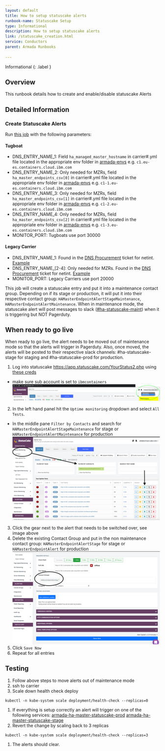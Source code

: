 ```yaml
---
layout: default
title: How to setup statuscake alerts
runbook-name: Statuscake Setup
type: Informational
description: How to setup statuscake alerts
link: /statuscake_creation.html
service: Conductors
parent: Armada Runbooks

---
```


Informational
{: .label }

## Overview

This runbook details how to create and enable/disable statuscake Alerts

## Detailed Information

### Create Statuscake Alerts

Run [this job](https://alchemy-containers-jenkins.swg-devops.com/job/Containers-Runtime/job/bootstrap-statuscake-automation/build?delay=0sec) with the following parameters:

#### Tugboat
- DNS_ENTRY_NAME_1: Field `ha_managed_master_hostname` in carrier#.yml file located in the appropriate env folder in [armada-envs](https://github.ibm.com/alchemy-containers/armada-envs) e.g. `c1.eu-es.containers.cloud.ibm.com`
- DNS_ENTRY_NAME_2: Only needed for MZRs, field `ha_master_endpoints_csv[0]` in carrier#.yml file located in the appropriate env folder in [armada-envs](https://github.ibm.com/alchemy-containers/armada-envs) e.g. `c1-1.eu-es.containers.cloud.ibm.com`
- DNS_ENTRY_NAME_3: Only needed for MZRs, field `ha_master_endpoints_csv[1]` in carrier#.yml file located in the appropriate env folder in [armada-envs](https://github.ibm.com/alchemy-containers/armada-envs) e.g. `c1-2.eu-es.containers.cloud.ibm.com`
- DNS_ENTRY_NAME_4: Only needed for MZRs, field `ha_master_endpoints_csv[2]` in carrier#.yml file located in the appropriate env folder in [armada-envs](https://github.ibm.com/alchemy-containers/armada-envs) e.g. `c1-3.eu-es.containers.cloud.ibm.com`
- MONITOR_PORT: Tugboats use port 30000

#### Legacy Carrier
- DNS_ENTRY_NAME_1: Found in the [DNS Procurement](https://github.ibm.com/sre-bots/shepherd/blob/master/templates/DnsProcurementTemplate.yaml) ticket for netint. [Example](https://github.ibm.com/alchemy-conductors/firewall-requests-shepherd/issues/1769)
- DNS_ENTRY_NAME_[2-4]: Only needed for MZRs. Found in the [DNS Procurement](https://github.ibm.com/sre-bots/shepherd/blob/master/templates/DnsProcurementTemplate.yaml) ticket for netint. [Example](https://github.ibm.com/alchemy-conductors/firewall-requests-shepherd/issues/1769)
- MONITOR_PORT: Legacy Carriers use port 20000



This job will create a statuscake entry and put it into a maintenance contact group. Depending on if its stage or production, it will put it into their respective contact group: `HAMasterEndpointAlertStageMaintenance`, `HAMasterEndpointAlertMaintenance`.
When in maintenance mode, the statuscake alert will post messages to slack ([#ha-statuscake-maint](https://ibm-argonauts.slack.com/archives/CK4TTJH5W)) when it is triggering but NOT Pagerduty.

## When ready to go live

When ready to go live, the alert needs to be moved out of maintenance mode so that the alerts will trigger in Pagerduty.
Also, once moved, the alerts will be posted to their respective slack channels: #ha-statuscake-stage for staging and #ha-statuscake-prod for production.

1. Log into statuscake <https://app.statuscake.com/YourStatus2.php> using [these creds](https://pimconsole.sos.ibm.com/SecretServer/app/#/secret/43243/general)
  - make sure sub account is set to `ibmcontainers`
    ![ibmcontainers-subaccount](./images/statuscake/ibmcontainers-subaccount.png)

2. In the left hand panel hit the `Uptime monitoring` dropdown and select `All Tests`.
  - In the middle pane `Filter by Contacts` and search for `HAMasterEndpointAlertStageMaintenance` for stage or `HAMasterEndpointAlertMaintenance` for production
    ![filter-by-contacts](./images/statuscake/filter-by-contacts.png)

3. Click the gear next to the alert that needs to be switched over, see image above
4. Delete the existing Contact Group and put in the non maintenance contact group: `HAMasterEndpointAlertStage` for stage or `HAMasterEndpointAlert` for production
  ![change-contact-group](./images/statuscake/change-contact-group.png)
5. Click `Save Now`
6. Repeat for all entries

## Testing

1. Follow above steps to move alerts out of maintenance mode
1. ssh to carrier
1. Scale down health check deploy
```
kubectl -n kube-system scale deployment/health-check --replicas=0
```
1. If everything is setup correctly an alert will trigger on one of the following services:
[armada-ha-master-statuscake-prod](https://ibm.pagerduty.com/service-directory/P4TCFHW)
[armada-ha-master-statuscake-stage](https://ibm.pagerduty.com/service-directory/P3JH5MC)
1. Revert the change by scaling back to 3 replicas
```
kubectl -n kube-system scale deployment/health-check --replicas=3
```
1. The alerts should clear.
